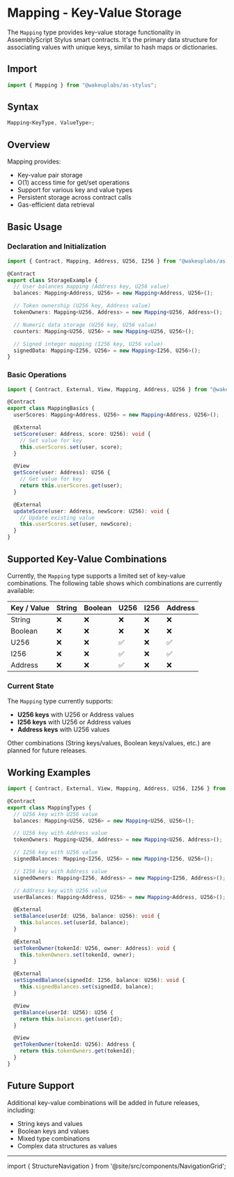 # Mapping - Key-Value Storage

The `Mapping` type provides key-value storage functionality in AssemblyScript Stylus smart contracts. It's the primary data structure for associating values with unique keys, similar to hash maps or dictionaries.

## Import

```typescript
import { Mapping } from "@wakeuplabs/as-stylus";
```

## Syntax

```typescript
Mapping<KeyType, ValueType>;
```

## Overview

Mapping provides:

- Key-value pair storage
- O(1) access time for get/set operations
- Support for various key and value types
- Persistent storage across contract calls
- Gas-efficient data retrieval

## Basic Usage

### Declaration and Initialization

```typescript
import { Contract, Mapping, Address, U256, I256 } from "@wakeuplabs/as-stylus";

@Contract
export class StorageExample {
  // User balances mapping (Address key, U256 value)
  balances: Mapping<Address, U256> = new Mapping<Address, U256>();

  // Token ownership (U256 key, Address value)
  tokenOwners: Mapping<U256, Address> = new Mapping<U256, Address>();

  // Numeric data storage (U256 key, U256 value)
  counters: Mapping<U256, U256> = new Mapping<U256, U256>();

  // Signed integer mapping (I256 key, U256 value)
  signedData: Mapping<I256, U256> = new Mapping<I256, U256>();
}
```

### Basic Operations

```typescript
import { Contract, External, View, Mapping, Address, U256 } from "@wakeuplabs/as-stylus";

@Contract
export class MappingBasics {
  userScores: Mapping<Address, U256> = new Mapping<Address, U256>();

  @External
  setScore(user: Address, score: U256): void {
    // Set value for key
    this.userScores.set(user, score);
  }

  @View
  getScore(user: Address): U256 {
    // Get value for key
    return this.userScores.get(user);
  }

  @External
  updateScore(user: Address, newScore: U256): void {
    // Update existing value
    this.userScores.set(user, newScore);
  }
}
```

## Supported Key-Value Combinations

Currently, the `Mapping` type supports a limited set of key-value combinations. The following table shows which combinations are currently available:

| Key / Value | String | Boolean | U256 | I256 | Address |
| ----------- | ------ | ------- | ---- | ---- | ------- |
| String      | ❌     | ❌      | ❌   | ❌   | ❌      |
| Boolean     | ❌     | ❌      | ❌   | ❌   | ❌      |
| U256        | ❌     | ❌      | ✅   | ❌   | ✅      |
| I256        | ❌     | ❌      | ✅   | ❌   | ✅      |
| Address     | ❌     | ❌      | ✅   | ❌   | ❌      |

### Current State

The `Mapping` type currently supports:

- **U256 keys** with U256 or Address values
- **I256 keys** with U256 or Address values
- **Address keys** with U256 values

Other combinations (String keys/values, Boolean keys/values, etc.) are planned for future releases.

## Working Examples

```typescript
import { Contract, External, View, Mapping, Address, U256, I256 } from "@wakeuplabs/as-stylus";

@Contract
export class MappingTypes {
  // U256 key with U256 value
  balances: Mapping<U256, U256> = new Mapping<U256, U256>();

  // U256 key with Address value
  tokenOwners: Mapping<U256, Address> = new Mapping<U256, Address>();

  // I256 key with U256 value
  signedBalances: Mapping<I256, U256> = new Mapping<I256, U256>();

  // I256 key with Address value
  signedOwners: Mapping<I256, Address> = new Mapping<I256, Address>();

  // Address key with U256 value
  userBalances: Mapping<Address, U256> = new Mapping<Address, U256>();

  @External
  setBalance(userId: U256, balance: U256): void {
    this.balances.set(userId, balance);
  }

  @External
  setTokenOwner(tokenId: U256, owner: Address): void {
    this.tokenOwners.set(tokenId, owner);
  }

  @External
  setSignedBalance(signedId: I256, balance: U256): void {
    this.signedBalances.set(signedId, balance);
  }

  @View
  getBalance(userId: U256): U256 {
    return this.balances.get(userId);
  }

  @View
  getTokenOwner(tokenId: U256): Address {
    return this.tokenOwners.get(tokenId);
  }
}
```

## Future Support

Additional key-value combinations will be added in future releases, including:

- String keys and values
- Boolean keys and values
- Mixed type combinations
- Complex data structures as values

---

import { StructureNavigation } from '@site/src/components/NavigationGrid';

<StructureNavigation />
